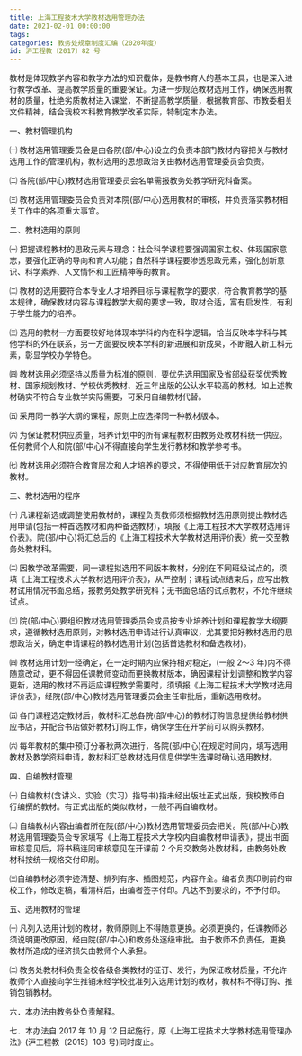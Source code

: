 ```yaml
---
title: 上海工程技术大学教材选用管理办法
date: 2021-02-01 00:00:00
tags: 
categories: 教务处规章制度汇编（2020年度）
id: 沪工程教〔2017〕82 号
---
```


教材是体现教学内容和教学方法的知识载体，是教书育人的基本工具，也是深入进行教学改革、提高教学质量的重要保证。为进一步规范教材选用工作，确保选用教材的质量，杜绝劣质教材进入课堂，不断提高教学质量，根据教育部、市教委相关文件精神，结合我校本科教育教学改革实际，特制定本办法。

一、教材管理机构

㈠ 教材选用管理委员会是由各院(部/中心)设立的负责本部门教材内容把关与教材选用工作的管理机构，教材选用的思想政治关由教材选用管理委员会负责。

㈡ 各院(部/中心)教材选用管理委员会名单需报教务处教学研究科备案。

㈢ 教材选用管理委员会负责对本院(部/中心)选用教材的审核，并负责落实教材相关工作中的各项重大事宜。

二、教材选用的原则

㈠ 把握课程教材的思政元素与理念：社会科学课程要强调国家主权、体现国家意志，要强化正确的导向和育人功能；自然科学课程要渗透思政元素，强化创新意识、科学素养、人文情怀和工匠精神等的教育。

㈡ 教材的选用要符合本专业人才培养目标与课程教学的要求，符合教育教学的基本规律，确保教材内容与课程教学大纲的要求一致，取材合适，富有启发性，有利于学生能力的培养。

㈢ 选用的教材一方面要较好地体现本学科的内在科学逻辑，恰当反映本学科与其他学科的外在联系，另一方面要反映本学科的新进展和新成果，不断融入新工科元素，彰显学校办学特色。

㈣ 教材选用必须坚持以质量为标准的原则，要优先选用国家及省部级获奖优秀教材、国家规划教材、学校优秀教材、近三年出版的公认水平较高的教材。如上述教材确实不符合专业教学实际需要，可采用自编教材代替。

㈤ 采用同一教学大纲的课程，原则上应选择同一种教材版本。

㈥ 为保证教材供应质量，培养计划中的所有课程教材由教务处教材科统一供应。任何教师个人和院(部/中心)不得直接向学生发行教材和教学参考书。

㈦ 教材选用必须符合教育层次和人才培养的要求，不得使用低于对应教育层次的教材。

三、教材选用的程序

㈠ 凡课程新选或调整使用教材的，课程负责教师须根据教材选用原则提出教材选用申请(包括一种首选教材和两种备选教材)，填报《上海工程技术大学教材选用评价表》。院(部/中心)将汇总后的《上海工程技术大学教材选用评价表》统一交至教务处教材科。

㈡ 因教学改革需要，同一课程拟选用不同版本教材，分别在不同班级试点的，须填《上海工程技术大学教材选用评价表》，从严控制；课程试点结束后，应写出教材试用情况书面总结，报教务处教学研究科；无书面总结的试点教材，不允许继续试点。

㈢ 院(部/中心)要组织教材选用管理委员会成员按专业培养计划和课程教学大纲要求，遵循教材选用原则，对教材选用申请进行认真审议，尤其要把好教材选用的思想政治关，确定申请课程的教材选用计划(包括首选教材和备选教材)。

㈣ 教材选用计划一经确定，在一定时期内应保持相对稳定，(一般 2～3 年)内不得随意改动，更不得因任课教师变动而更换教材版本，确因课程计划调整和教学内容更新，选用的教材不再适应课程教学需要时，须填报《上海工程技术大学教材选用评价表》，经院(部/中心)教材选用管理委员会主任审批后，重新选用教材。

㈤ 各门课程选定教材后，教材科汇总各院(部/中心)的教材订购信息提供给教材供应书店，并配合书店做好教材订购工作，确保学生在开学前可以购买教材。

㈥ 每年教材的集中预订分春秋两次进行，各院(部/中心)在规定时间内，填写选用教材及教学资料申请，教材科汇总教材选用信息供学生选课时确认选用教材。

四、自编教材管理

㈠ 自编教材(含讲义、实验（实习）指导书)指未经出版社正式出版，我校教师自行编撰的教材。有正式出版的类似教材，一般不再自编教材。

㈡ 自编教材内容由编者所在院(部/中心)教材选用管理委员会把关。院(部/中心)教材选用管理委员会专家填写《上海工程技术大学校内自编教材申请表》，提出书面审核意见后，将书稿连同审核意见在开课前 2 个月交教务处教材科，由教务处教材科按统一规格交付印刷。

㈢自编教材必须字迹清楚、排列有序、插图规范，内容齐全。编者负责印刷前的审校工作，修改定稿，看清样后，由编者签字付印。凡达不到要求的，不予付印。

五、选用教材的管理

㈠ 凡列入选用计划的教材，教师原则上不得随意更换。必须更换的，任课教师必须说明更改原因，经由院(部/中心)和教务处逐级审批。由于教师不负责任，更换教材所造成的经济损失由教师个人承担。

㈡ 教务处教材科负责全校各级各类教材的征订、发行，为保证教材质量，不允许教师个人直接向学生推销未经学校批准列入选用计划的教材，教材科不得订购、推销包销教材。

六．本办法由教务处负责解释。

七．本办法自 2017 年 10 月 12 日起施行，原《上海工程技术大学教材选用管理办法》(沪工程教〔2015〕108 号)同时废止。
